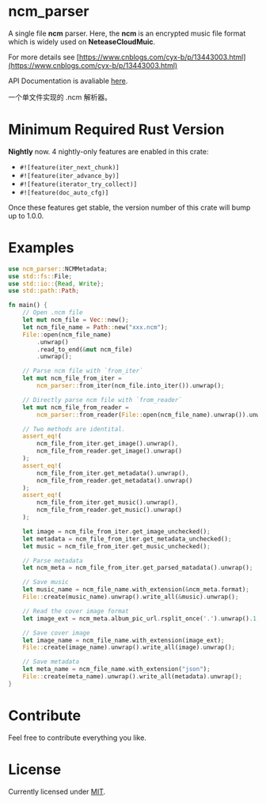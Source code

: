 # ncm_parser

A single file **ncm** parser. Here, the **ncm** is an encrypted
music file format which is widely used on **NeteaseCloudMuic**.

For more details see
[https://www.cnblogs.com/cyx-b/p/13443003.html](https://www.cnblogs.com/cyx-b/p/13443003.html)

API Documentation is avaliable [here](https://docs.rs/ncm_parser).

一个单文件实现的 .ncm 解析器。

# Minimum Required Rust Version

**Nightly** now. 4 nightly-only features are enabled in this crate:

- `#![feature(iter_next_chunk)]`
- `#![feature(iter_advance_by)]`
- `#![feature(iterator_try_collect)]`
- `#![feature(doc_auto_cfg)]`

Once these features get stable, the version number of this crate will bump up to 1.0.0.


# Examples

```rust
use ncm_parser::NCMMetadata;
use std::fs::File;
use std::io::{Read, Write};
use std::path::Path;

fn main() {
    // Open .ncm file
    let mut ncm_file = Vec::new();
    let ncm_file_name = Path::new("xxx.ncm");
    File::open(ncm_file_name)
        .unwrap()
        .read_to_end(&mut ncm_file)
        .unwrap();

    // Parse ncm file with `from_iter`
    let mut ncm_file_from_iter =
        ncm_parser::from_iter(ncm_file.into_iter()).unwrap();

    // Directly parse ncm file with `from_reader`
    let mut ncm_file_from_reader =
        ncm_parser::from_reader(File::open(ncm_file_name).unwrap()).unwrap();

    // Two methods are identital.
    assert_eq!(
        ncm_file_from_iter.get_image().unwrap(),
        ncm_file_from_reader.get_image().unwrap()
    );
    assert_eq!(
        ncm_file_from_iter.get_metadata().unwrap(),
        ncm_file_from_reader.get_metadata().unwrap()
    );
    assert_eq!(
        ncm_file_from_iter.get_music().unwrap(),
        ncm_file_from_reader.get_music().unwrap()
    );

    let image = ncm_file_from_iter.get_image_unchecked();
    let metadata = ncm_file_from_iter.get_metadata_unchecked();
    let music = ncm_file_from_iter.get_music_unchecked();

    // Parse metadata
    let ncm_meta = ncm_file_from_iter.get_parsed_matadata().unwrap();

    // Save music
    let music_name = ncm_file_name.with_extension(&ncm_meta.format);
    File::create(music_name).unwrap().write_all(&music).unwrap();

    // Read the cover image format
    let image_ext = ncm_meta.album_pic_url.rsplit_once('.').unwrap().1;

    // Save cover image
    let image_name = ncm_file_name.with_extension(image_ext);
    File::create(image_name).unwrap().write_all(image).unwrap();

    // Save metadata
    let meta_name = ncm_file_name.with_extension("json");
    File::create(meta_name).unwrap().write_all(metadata).unwrap();
}
```

# Contribute

Feel free to contribute everything you like.

# License

Currently licensed under [MIT](https://choosealicense.com/licenses/mit/).